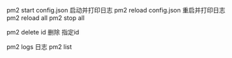 pm2 start config.json 启动并打印日志
pm2 reload config.json 重启并打印日志
pm2 reload all
pm2 stop all

pm2 delete id 删除 指定id

pm2 logs 日志
pm2 list 


